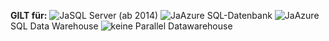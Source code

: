 <Token>**GILT für:** ![Ja](media/yes.png)SQL Server (ab 2014) ![Ja](media/yes.png)Azure SQL-Datenbank ![Ja](media/yes.png)Azure SQL Data Warehouse ![keine](media/no.png) Parallel Datawarehouse </Token>